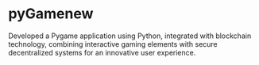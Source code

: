 # pyGamenew
Developed a Pygame application using Python, integrated with blockchain technology, combining interactive gaming elements with secure decentralized systems for an innovative user experience.
